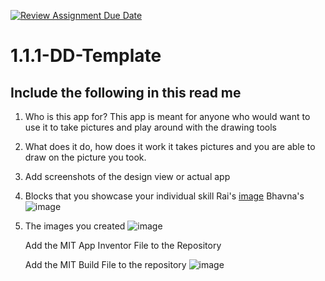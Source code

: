 [![Review Assignment Due Date](https://classroom.github.com/assets/deadline-readme-button-22041afd0340ce965d47ae6ef1cefeee28c7c493a6346c4f15d667ab976d596c.svg)](https://classroom.github.com/a/bZsi-UTd)
# 1.1.1-DD-Template

## Include the following in this read me

1. Who is this app for?
   This app is meant for anyone who would want to use it to take pictures and play around with the drawing tools
1. What does it do, how does it work
   it takes pictures and you are able to draw on the picture you took. 
1. Add screenshots of the design view or actual app
1. Blocks that you showcase your individual skill
   Rai's [image](https://github.com/user-attachments/assets/c6728143-6971-4ffb-be1d-7a943bed0ff7)
   Bhavna's ![image](https://github.com/user-attachments/assets/7a6e0825-b86a-47b2-8b63-e139f7f9f21b)

1. The images you created
 ![image](https://github.com/user-attachments/assets/90a57006-19f4-43de-8c5a-80e9cdffd974)
  
   Add the MIT App Inventor File to the Repository

   Add the MIT Build File to the repository
   ![image](https://github.com/user-attachments/assets/be45fa0f-57c2-408c-97dc-2e61eebf5987)
